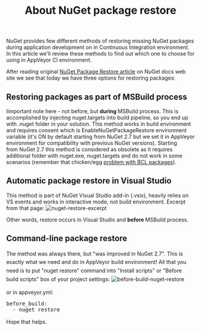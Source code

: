 ﻿---
layout: post
title: About NuGet package restore
---

NuGet provides few different methods of restoring missing NuGet packages during application development on in Continuous Integration environment. In this article we'll review these methods to find out which one to choose for using in AppVeyor CI environment.

After reading original <a href="http://docs.nuget.org/docs/reference/package-restore">NuGet Package Restore article</a> on NuGet docs web site we see that today we have three options for restoring packages:
<h2>Restoring packages as part of MSBuild process</h2>
Iimportant note here - not before, but <b>during </b>MSBuild process. This is accomplished by injecting nuget.targets into build pipeline, so you end up with .nuget folder in your solution. This method works in build environment and requires consent which is EnableNuGetPackageRestore environment variable (it's ON by default starting from NuGet 2.7 but we set it in AppVeyor environment for compatibility with previous NuGet versions). Starting from NuGet 2.7 this method is considered as obsolete as it requires additional folder with nuget.exe, nuget.targets and do not work in some scenarios (remember that chicken/egg <a href="http://blogs.msdn.com/b/dotnet/archive/2013/08/22/improved-package-restore.aspx" target="_blank">problem with BCL packages</a>).
<h2>Automatic package restore in Visual Studio</h2>
This method is part of NuGet Visual Studio add-in (.vsix), heavily relies on VS events and works in interactive mode, not build environment. Excerpt from that page:

<img alt="nuget-restore-excerpt" src="/site/images/posts/nuget-restore/nuget-restore-excerpt.png">

Other words, restore occurs in Visual Studio and <b>before </b>MSBuild process.
<h2>Command-line package restore</h2>
<span style="font-style:inherit;line-height:1.625;">The method was always there, but "was improved in NuGet 2.7". This is exactly what we need and do in AppVeyor build environment! All that you need is to put "nuget restore" command into "Install scripts" or "Before build scripts" box of your project settings:</span>

<img alt="before-build-nuget-restore" src="/site/images/posts/nuget-restore/before-build-nuget-restore.png">

or in appveyor.yml:
<pre>before_build:
  - nuget restore</pre>
<span style="font-style:inherit;line-height:1.625;">Hope that helps.</span>